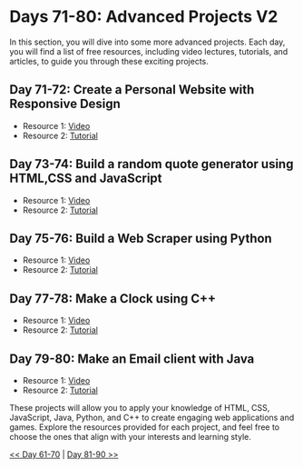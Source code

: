 


# Days 71-80: Advanced Projects V2

 In this section, you will dive into some more advanced projects. Each day, you will find a list of free resources, including video lectures, tutorials, and articles, to guide you through these exciting projects.

## Day 71-72: Create a Personal Website with Responsive Design

- Resource 1: [Video](https://youtu.be/ldwlOzRvYOU?si=9FfmK1oBFfu_OlEQ)
- Resource 2: [Tutorial](https://dev.to/code_mystery/responsive-personal-portfolio-website-using-html-css-and-javascript-556m)


## Day 73-74:  Build a random quote generator using HTML,CSS and JavaScript

- Resource 1: [Video](https://youtu.be/FiUVwPYYT5A?si=prXj4aR4YRAgCvGU)
- Resource 2: [Tutorial](https://www.geeksforgeeks.org/random-quote-generator-using-html-css-and-javascript/)


## Day 75-76: Build a Web Scraper using Python

- Resource 1: [Video](https://www.youtube.com/watch?v=LCVSmkyB4v8)
- Resource 2: [Tutorial](https://realpython.com/beautiful-soup-web-scraper-python/)


## Day 77-78: Make a Clock using C++

- Resource 1: [Video](https://youtu.be/Q5LT0G0X1-E?si=cpA3bD7P1VgMD4z7)
- Resource 2: [Tutorial](https://www.geeksforgeeks.org/digital-clock-starting-from-user-set-time-in-cpp/)

## Day 79-80: Make an Email client with Java

- Resource 1: [Video](https://youtu.be/xtZI23hxetw?si=XHqm3g04dB_Ru5yE)
- Resource 2: [Tutorial](https://o7planning.org/10257/java-aspect-oriented-programming-with-aspectj)

These projects will allow you to apply your knowledge of HTML, CSS, JavaScript, Java, Python, and C++ to create engaging web applications and games. Explore the resources provided for each project, and feel free to choose the ones that align with your interests and learning style. 

[<< Day 61-70](../Day_61-70/Day_61-70.md) | [Day 81-90 >>](../Day_81-90/Day_81-90.md)